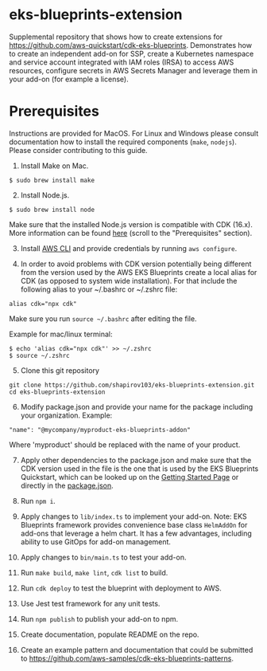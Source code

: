 # eks-blueprints-extension
Supplemental repository that shows how to create extensions for https://github.com/aws-quickstart/cdk-eks-blueprints.
Demonstrates how to create an independent add-on for SSP, create a Kubernetes namespace and service account integrated with IAM roles (IRSA) to access AWS resources, configure secrets in AWS Secrets Manager and leverage them in your add-on (for example a license).

# Prerequisites

Instructions are provided for MacOS. For Linux and Windows please consult documentation how to install the required components (`make`, `nodejs`). Please consider contributing to this guide.

1. Install Make on Mac.
```
$ sudo brew install make
```
2. Install Node.js.
```
$ sudo brew install node
```

Make sure that the installed Node.js version is compatible with CDK (16.x). More information can be found [here](https://docs.aws.amazon.com/cdk/latest/guide/getting_started.html#:~:text=All%20AWS%20CDK,a%20different%20recommendation.) (scroll to the "Prerequisites" section).

3. Install [AWS CLI](https://docs.aws.amazon.com/cli/latest/userguide/getting-started-install.html) and provide credentials by running `aws configure`. 

4. In order to avoid problems with CDK version potentially being different from the version used by the AWS EKS Blueprints create a local alias for CDK (as opposed to system wide installation). For that include the following alias to your ~/.bashrc or ~/.zshrc file:

```
alias cdk="npx cdk"
```

Make sure you run `source ~/.bashrc` after editing the file. 

Example for mac/linux terminal:

```
$ echo 'alias cdk="npx cdk"' >> ~/.zshrc
$ source ~/.zshrc
```

5. Clone this git repository
```
git clone https://github.com/shapirov103/eks-blueprints-extension.git
cd eks-blueprints-extension
```

6. Modify package.json and provide your name for the package including your organization. Example:
```
"name": "@mycompany/myproduct-eks-blueprints-addon"
``` 
Where 'myproduct' should be replaced with the name of your product. 

7. Apply other dependencies to the package.json and make sure that the CDK version used in the file is the one that is used by the EKS Blueprints Quickstart, which can be looked up on the [Getting Started Page](https://github.com/aws-quickstartcdk-eks-blueprints#getting-started) or directly in the [package.json](https://github.com/aws-quickstart/cdk-eks-blueprints/blob/main/package.json).

8.  Run `npm i`.

9. Apply changes to `lib/index.ts` to implement your add-on. Note: EKS Blueprints framework provides convenience base class `HelmAddOn` for add-ons that leverage a helm chart. It has a few advantages, including ability to use GitOps for add-on management.

10. Apply changes to `bin/main.ts` to test your add-on.

11. Run `make build`, `make lint`, `cdk list` to build. 
12. Run `cdk deploy` to test the blueprint with deployment to AWS.
13. Use Jest test framework for any unit tests.
14. Run `npm publish` to publish your add-on to npm. 
15. Create documentation, populate README on the repo. 
16. Create an example pattern and documentation that could be submitted to https://github.com/aws-samples/cdk-eks-blueprints-patterns.

